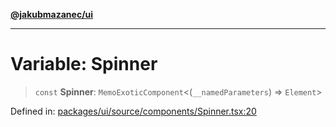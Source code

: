 [**@jakubmazanec/ui**](../README.md)

---

# Variable: Spinner

> `const` **Spinner**: `MemoExoticComponent`\<(`__namedParameters`) => `Element`\>

Defined in:
[packages/ui/source/components/Spinner.tsx:20](https://github.com/jakubmazanec/tools/blob/6fe16df773d5da14c29261ea934e72b3f99fabb7/packages/ui/source/components/Spinner.tsx#L20)
